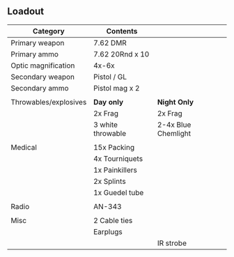 ## Loadout

|Category             | Contents             |                     |
|---------------------|----------------------|---------------------|
| Primary weapon      | 7.62 DMR             |                     |
| Primary ammo        | 7.62 20Rnd x 10      |                     |
| Optic magnification | 4x-6x                |                     |
| Secondary weapon    | Pistol / GL          |                     |
| Secondary ammo      | Pistol mag x 2       |                     |
|                     |                      |                     |
|Throwables/explosives| **Day only**         | **Night Only**      |
|                     | 2x Frag              | 2x Frag             |
|                     | 3 white throwable    | 2-4x Blue Chemlight |
|                     |                      |                     |
| Medical             | 15x Packing          |                     |
|                     | 4x Tourniquets       |                     |
|                     | 1x Painkillers       |                     |
|                     | 2x Splints           |                     |
|                     | 1x Guedel tube       |                     |
|                     |                      |                     |
| Radio               | AN-343               |                     |
|                     |                      |                     |
| Misc                | 2 Cable ties         |                     |
|                     | Earplugs             |                     |
|                     |                      | IR strobe           |